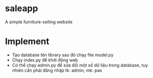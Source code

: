 # saleapp
A simple furniture-selling website

# Implement
+ Tạo database tên library sau đó chạy file model.py
+ Chạy index.py để khởi động web
+ Có thể chạy admin.py để sửa đổi một số dữ liệu trong database, tuy nhiên cần phải đăng nhập tk: admin, mk: pas
